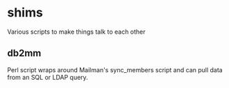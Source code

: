 # shims
Various scripts to make things talk to each other

## db2mm
Perl script wraps around Mailman's sync_members script and can pull data from an SQL or LDAP query.
